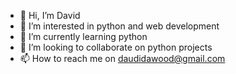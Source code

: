 - 👋 Hi, I’m David 
- 👀 I’m interested in python and web development
- 🌱 I’m currently learning python
- 💞️ I’m looking to collaborate on python projects
- 📫 How to reach me on daudidawood@gmail.com

<!---
bubble5/bubble5 is a ✨ special ✨ repository because its `README.md` (this file) appears on your GitHub profile.
You can click the Preview link to take a look at your changes.
--->
